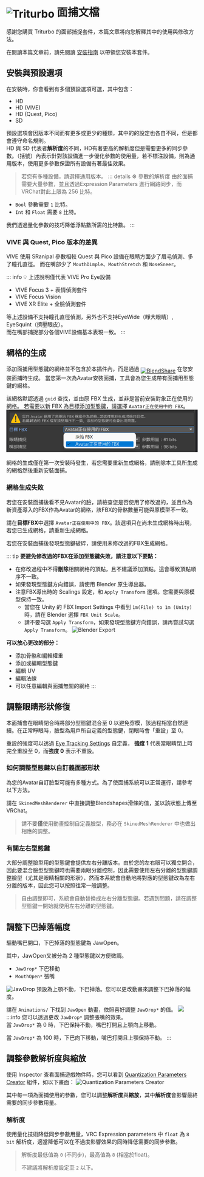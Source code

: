# <img src="/triturbo_logo.png" alt="Triturbo" style="width: 32px; height: 32px; vertical-align: -4px; display: inline;"/> 面捕文檔

感謝您購買 Triturbo 的面部捕捉套件，本篇文章將向您解釋其中的使用與修改方法。

在閱讀本篇文章前，請先閱讀 [安裝指南](./installation-guide) 以帶領您安裝本套件。



## 安裝與預設選項
在安裝時，你會看到有多個預設選項可選，其中包含：
- HD
- HD (VIVE)
- HD (Quest, Pico)
- SD

預設選項會因版本不同而有更多或更少的種類，其中的的設定也各自不同，但是都會遵守命名規則。\
HD 與 SD 代表者**解析度**的不同，HD有著更高的解析度但是需要更多的同步參數。（括號）內表示針對該設備進一步優化參數的使用量，若不標注設備，則為通用版本，使用更多參數保證所有設備有著最佳效果。
> 若您有多種設備，請選擇通用版本。
::: details ⚙ 參數的解析度
由於面捕需要大量參數，並且透過Expression Parameters 進行網路同步，而VRChat對此上限為 256 比特。

- `Bool` 參數需要 `1` 比特。
- `Int` 和 `Float` 需要 `8` 比特。

我們透過量化參數的技巧降低浮點數所需的比特數。
:::


### VIVE 與 Quest, Pico 版本的差異

VIVE 使用 SRanipal 參數相較 Quest 與 Pico 設備在眼睛方面少了眉毛偵測、多了瞳孔直徑。
而在嘴部少了 `MouthDimple`、`MouthStretch` 和 `NoseSneer`。

::: info 💡 上述說明僅代表 VIVE Pro Eye設備
- VIVE Focus 3 + 表情偵測套件
- VIVE Focus Vision
- VIVE XR Elite + 全臉偵測套件

等上述設備不支持瞳孔直徑偵測，另外也不支持EyeWide（睜大眼睛）, EyeSquint（擠壓眼皮）。\
而在嘴部捕捉部分各個VIVE設備基本表現一致。
:::


## 網格的生成

添加面捕用型態鍵的網格並不包含於本插件內，而是通過 [<img src="/blendshare.png" alt="BlendShare" style="width: 96px; height: 24px; vertical-align: -5px; display: inline;"/>](./blendshare) 在您安裝面捕時生成。
當您第一次為Avatar安裝面捕，工具會為您生成帶有面捕用型態鍵的網格。

該網格默認透過 `guid` 查找，並由原 FBX 生成，並非是當前安裝對象正在使用的網格。
若需要以新 FBX 為目標添加型態鍵，請選擇 `Avatar正在使用中的 FBX`。
![FBX Target: FBX currently in used by the avatar](./assets/fbx_target.png)

網格的生成僅在第一次安裝時發生，若您需要重新生成網格，請刪除本工具所生成的網格然後重新安裝面捕。

### 網格生成失敗

若您在安裝面捕後看不見Avatar的臉，請檢查您是否使用了修改過的，並且作為新資產導入的FBX作為Avatar的網格，該FBX的骨骼數量可能與原模型不一致。

請在**目標FBX**中選擇 `Avatar正在使用中的 FBX`。該選項只在尚未生成網格時出現，若您已生成網格，請重新生成網格。



若您在安裝面捕後發現型態鍵破碎，請使用未修改過的FBX生成網格。


::: tip 
**要避免修改過的FBX在添加型態鍵失敗，請注意以下要點：**

- 在修改過程中不得**刪除**相關網格的頂點，且不建議添加頂點。這會導致頂點順序不一致。
- 如果發現型態鍵方向錯誤，請使用 Blender 原生導出器。
- 注意FBX導出時的 Scalings 設定，和 `Apply Transform` 選項。您需要與原模型保持一致。
  - 當您在 Unity 的 FBX Import Settings 中看到 `1m(File) to 1m (Unity)` 時，請在 Blender 選擇 `FBX Unit Scale`。
  - 請不要勾選 `Apply Transform`，如果發現型態鍵方向錯誤，請再嘗試勾選 `Apply Transform`。
  ![Blender Export](/blender_fbx_export_transform.png)

**可以放心更改的部分：**
- 添加骨骼和編輯權重
- 添加或編輯型態鍵
- 編輯 UV
- 編輯法線
- 可以任意編輯與面捕無關的網格
:::

## 調整眼睛形狀修復
本面捕會在眼睛閉合時將部分型態鍵混合至 0 以避免穿模，該過程相當自然連續。在正常睜眼時，臉型為用戶所自定義的型態鍵，閉眼時會「重設」至 0。

重設的強度可以透過 [Eye Tracking Settings](./eye-tracking-settings) 自定義， **強度 1** 代表當眼睛閉上時完全重設至 0，而**強度 0** 表示不重設。

### 如何調整型態鍵以自訂義面部形狀
為您的Avatar自訂臉型可能有多種方式。為了使面捕系統可以正常運行，請參考以下方法。

請在 `SkinedMeshRenderer` 中直接調整Blendshapes滑條的值，並以該狀態上傳至VRChat。

> 請不要**僅**使用動畫控制自定義臉型，務必在 `SkinedMeshRenderer` 中也做出相應的調整。

### 有關左右型態鍵
大部分調整臉型用的型態鍵會提供左右分離版本。由於您的左右眼可以獨立開合，因此要混合臉型型態鍵時也需要兩眼分離控制，因此需要使用左右分離的型態鍵調整臉型（尤其是眼睛相關的形狀），然而本系統會自動地將對應的型態鍵改為左右分離的版本，因此您可以按照往常一般調整。

> 自由調整即可，系統會自動替換成左右分離型態鍵。若遇到問題，請在調整型態鍵一開始就使用左右分離的型態鍵。

## 調整下巴掉落幅度
驅動嘴巴開口，下巴掉落的型態鍵為 JawOpen。

其中，JawOpen又被分為 2 種型態鍵以方便微調。
- `JawDrop*` 下巴移動
- `MouthOpen*` 張嘴

![JawDrop](/jawdrop_mouthopen_compare.jpg)
預設為上顎不動，下巴掉落。您可以更改動畫來調整下巴掉落的幅度。

請在 `Animations/` 下找到 `JawOpen` 動畫，依照喜好調整 `JawDrop*` 的值。
![](/jaw_open.png)
:::info
您可以透過更改 `JawDrop*` 調整張嘴的效果。\
當 `JawDrop*` 為 0 時，下巴保持不動，嘴巴打開且上顎向上移動。

當 `JawDrop*` 為 100 時，下巴向下移動，嘴巴打開且上顎保持不動。
:::

## 調整參數解析度與縮放
使用 Inspector 查看面捕遊戲物件時，您可以看到 [Quantization Parameters Creator](./quantization-parameters-creator) 組件，如以下畫面：
![Quantization Parameters Creator](/qpc.png)

其中每一項為面捕使用的參數，您可以調整**解析度**與**縮放**，其中**解析度**會影響最終需要的同步參數用量。

### 解析度
使用量化技術降低同步參數用量，VRC Expression parameters 中 `float` 為 `8 bit` 解析度，適當降低可以在不過度影響效果的同時降低需要的同步參數。

> 解析度最低值為 `0` (不同步)，最高值為 `8` (相當於float)。
> 
> 不建議將解析度設定至 `2` 以下。

